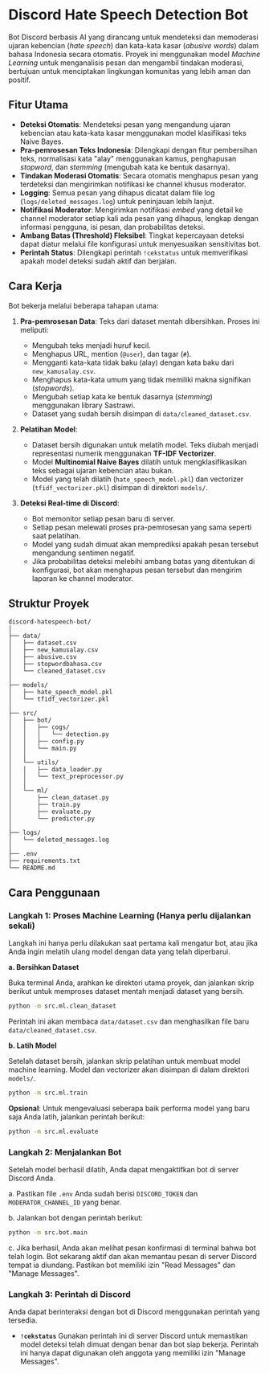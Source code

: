 # Discord Hate Speech Detection Bot

Bot Discord berbasis AI yang dirancang untuk mendeteksi dan memoderasi ujaran kebencian (*hate speech*) dan kata-kata kasar (*abusive words*) dalam bahasa Indonesia secara otomatis. Proyek ini menggunakan model *Machine Learning* untuk menganalisis pesan dan mengambil tindakan moderasi, bertujuan untuk menciptakan lingkungan komunitas yang lebih aman dan positif.

## Fitur Utama

  - **Deteksi Otomatis**: Mendeteksi pesan yang mengandung ujaran kebencian atau kata-kata kasar menggunakan model klasifikasi teks Naive Bayes.
  - **Pra-pemrosesan Teks Indonesia**: Dilengkapi dengan fitur pembersihan teks, normalisasi kata "alay" menggunakan kamus, penghapusan *stopword*, dan *stemming* (mengubah kata ke bentuk dasarnya).
  - **Tindakan Moderasi Otomatis**: Secara otomatis menghapus pesan yang terdeteksi dan mengirimkan notifikasi ke channel khusus moderator.
  - **Logging**: Semua pesan yang dihapus dicatat dalam file log (`logs/deleted_messages.log`) untuk peninjauan lebih lanjut.
  - **Notifikasi Moderator**: Mengirimkan notifikasi *embed* yang detail ke channel moderator setiap kali ada pesan yang dihapus, lengkap dengan informasi pengguna, isi pesan, dan probabilitas deteksi.
  - **Ambang Batas (Threshold) Fleksibel**: Tingkat kepercayaan deteksi dapat diatur melalui file konfigurasi untuk menyesuaikan sensitivitas bot.
  - **Perintah Status**: Dilengkapi perintah `!cekstatus` untuk memverifikasi apakah model deteksi sudah aktif dan berjalan.

## Cara Kerja

Bot bekerja melalui beberapa tahapan utama:

1.  **Pra-pemrosesan Data**: Teks dari dataset mentah dibersihkan. Proses ini meliputi:

      - Mengubah teks menjadi huruf kecil.
      - Menghapus URL, mention (`@user`), dan tagar (`#`).
      - Mengganti kata-kata tidak baku (alay) dengan kata baku dari `new_kamusalay.csv`.
      - Menghapus kata-kata umum yang tidak memiliki makna signifikan (*stopwords*).
      - Mengubah setiap kata ke bentuk dasarnya (*stemming*) menggunakan library Sastrawi.
      - Dataset yang sudah bersih disimpan di `data/cleaned_dataset.csv`.

2.  **Pelatihan Model**:

      - Dataset bersih digunakan untuk melatih model. Teks diubah menjadi representasi numerik menggunakan **TF-IDF Vectorizer**.
      - Model **Multinomial Naive Bayes** dilatih untuk mengklasifikasikan teks sebagai ujaran kebencian atau bukan.
      - Model yang telah dilatih (`hate_speech_model.pkl`) dan vectorizer (`tfidf_vectorizer.pkl`) disimpan di direktori `models/`.

3.  **Deteksi Real-time di Discord**:

      - Bot memonitor setiap pesan baru di server.
      - Setiap pesan melewati proses pra-pemrosesan yang sama seperti saat pelatihan.
      - Model yang sudah dimuat akan memprediksi apakah pesan tersebut mengandung sentimen negatif.
      - Jika probabilitas deteksi melebihi ambang batas yang ditentukan di konfigurasi, bot akan menghapus pesan tersebut dan mengirim laporan ke channel moderator.

## Struktur Proyek

```
discord-hatespeech-bot/
│
├── data/
│   ├── dataset.csv            
│   ├── new_kamusalay.csv      
│   ├── abusive.csv            
│   ├── stopwordbahasa.csv     
│   └── cleaned_dataset.csv    
│
├── models/
│   ├── hate_speech_model.pkl  
│   └── tfidf_vectorizer.pkl   
│
├── src/
│   ├── bot/
│   │   ├── cogs/
│   │   │   └── detection.py  
│   │   ├── config.py          
│   │   └── main.py           
│   │
│   └── utils/
│   │   ├── data_loader.py      
│   │   └── text_preprocessor.py 
│   │
│   └── ml/
│       ├── clean_dataset.py     
│       ├── train.py             
│       ├── evaluate.py          
│       └── predictor.py         
│
├── logs/
│   └── deleted_messages.log   
│
├── .env                       
├── requirements.txt           
└── README.md                  
```

## Cara Penggunaan
### Langkah 1: Proses Machine Learning (Hanya perlu dijalankan sekali)

Langkah ini hanya perlu dilakukan saat pertama kali mengatur bot, atau jika Anda ingin melatih ulang model dengan data yang telah diperbarui.

**a. Bersihkan Dataset**

Buka terminal Anda, arahkan ke direktori utama proyek, dan jalankan skrip berikut untuk memproses dataset mentah menjadi dataset yang bersih.

```bash
python -m src.ml.clean_dataset
```

Perintah ini akan membaca `data/dataset.csv` dan menghasilkan file baru `data/cleaned_dataset.csv`.

**b. Latih Model**

Setelah dataset bersih, jalankan skrip pelatihan untuk membuat model machine learning. Model dan vectorizer akan disimpan di dalam direktori `models/`.

```bash
python -m src.ml.train
```

**Opsional**: Untuk mengevaluasi seberapa baik performa model yang baru saja Anda latih, jalankan perintah berikut:

```bash
python -m src.ml.evaluate
```

### Langkah 2: Menjalankan Bot

Setelah model berhasil dilatih, Anda dapat mengaktifkan bot di server Discord Anda.

a. Pastikan file `.env` Anda sudah berisi `DISCORD_TOKEN` dan `MODERATOR_CHANNEL_ID` yang benar.

b. Jalankan bot dengan perintah berikut:

```bash
python -m src.bot.main
```

c. Jika berhasil, Anda akan melihat pesan konfirmasi di terminal bahwa bot telah login. Bot sekarang aktif dan akan memantau pesan di server Discord tempat ia diundang. Pastikan bot memiliki izin "Read Messages" dan "Manage Messages".

### Langkah 3: Perintah di Discord

Anda dapat berinteraksi dengan bot di Discord menggunakan perintah yang tersedia.

  * **`!cekstatus`**
    Gunakan perintah ini di server Discord untuk memastikan model deteksi telah dimuat dengan benar dan bot siap bekerja. Perintah ini hanya dapat digunakan oleh anggota yang memiliki izin "Manage Messages".